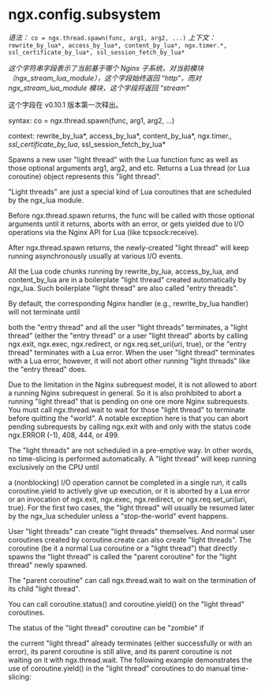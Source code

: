 # ngx.config.subsystem

*语法：* `co = ngx.thread.spawn(func, arg1, arg2, ...)`
*上下文：* `rewrite_by_lua*, access_by_lua*, content_by_lua*, ngx.timer.*, ssl_certificate_by_lua*, ssl_session_fetch_by_lua*`

*这个字符串字段表示了当前基于哪个 Nginx 子系统，对当前模块（ngx_stream_lua_module），这个字段始终返回 “http”，而对 ngx_stream_lua_module 模块，这个字段将返回 “stream”*

这个字段在 v0.10.1 版本第一次释出。


syntax: co = ngx.thread.spawn(func, arg1, arg2, ...)

context: rewrite_by_lua*, access_by_lua*, content_by_lua*, ngx.timer.*, ssl_certificate_by_lua*, ssl_session_fetch_by_lua*

Spawns a new user "light thread" with the Lua function func as well as those optional arguments arg1, arg2, and etc. Returns a Lua thread (or Lua coroutine) object represents this "light thread".

"Light threads" are just a special kind of Lua coroutines that are scheduled by the ngx_lua module.

Before ngx.thread.spawn returns, the func will be called with those optional arguments until it returns, aborts with an error, or gets yielded due to I/O operations via the Nginx API for Lua (like tcpsock:receive).

After ngx.thread.spawn returns, the newly-created "light thread" will keep running asynchronously usually at various I/O events.

All the Lua code chunks running by rewrite_by_lua, access_by_lua, and content_by_lua are in a boilerplate "light thread" created automatically by ngx_lua. Such boilerplate "light thread" are also called "entry threads".

By default, the corresponding Nginx handler (e.g., rewrite_by_lua handler) will not terminate until

both the "entry thread" and all the user "light threads" terminates,
a "light thread" (either the "entry thread" or a user "light thread" aborts by calling ngx.exit, ngx.exec, ngx.redirect, or ngx.req.set_uri(uri, true), or
the "entry thread" terminates with a Lua error.
When the user "light thread" terminates with a Lua error, however, it will not abort other running "light threads" like the "entry thread" does.

Due to the limitation in the Nginx subrequest model, it is not allowed to abort a running Nginx subrequest in general. So it is also prohibited to abort a running "light thread" that is pending on one ore more Nginx subrequests. You must call ngx.thread.wait to wait for those "light thread" to terminate before quitting the "world". A notable exception here is that you can abort pending subrequests by calling ngx.exit with and only with the status code ngx.ERROR (-1), 408, 444, or 499.

The "light threads" are not scheduled in a pre-emptive way. In other words, no time-slicing is performed automatically. A "light thread" will keep running exclusively on the CPU until

a (nonblocking) I/O operation cannot be completed in a single run,
it calls coroutine.yield to actively give up execution, or
it is aborted by a Lua error or an invocation of ngx.exit, ngx.exec, ngx.redirect, or ngx.req.set_uri(uri, true).
For the first two cases, the "light thread" will usually be resumed later by the ngx_lua scheduler unless a "stop-the-world" event happens.

User "light threads" can create "light threads" themselves. And normal user coroutines created by coroutine.create can also create "light threads". The coroutine (be it a normal Lua coroutine or a "light thread") that directly spawns the "light thread" is called the "parent coroutine" for the "light thread" newly spawned.

The "parent coroutine" can call ngx.thread.wait to wait on the termination of its child "light thread".

You can call coroutine.status() and coroutine.yield() on the "light thread" coroutines.

The status of the "light thread" coroutine can be "zombie" if

the current "light thread" already terminates (either successfully or with an error),
its parent coroutine is still alive, and
its parent coroutine is not waiting on it with ngx.thread.wait.
The following example demonstrates the use of coroutine.yield() in the "light thread" coroutines to do manual time-slicing:
